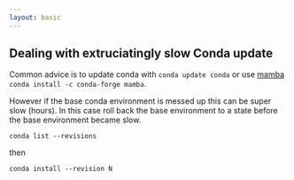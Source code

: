 ```yaml
---
layout: basic
---
```


## Dealing with extruciatingly slow Conda update

Common advice is to update conda with ```conda update conda``` or use [mamba](https://anaconda.org/conda-forge/mamba) ```conda install -c conda-forge mamba```.  

However if the base conda environment is messed up this can be super slow (hours).  In this case roll back the base environment to a state before the base environment became slow.  

```
conda list --revisions
````

then

```
conda install --revision N
```

